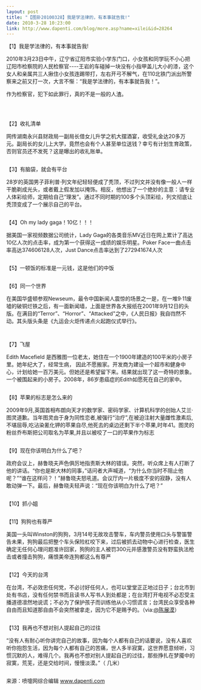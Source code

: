 ```yaml
---
layout: post
title: "【图卦20100328】我是学法律的，有本事就告我!"
date: 2010-3-28 10:23:00
link: http://www.dapenti.com/blog/more.asp?name=xilei&id=28264
---
```


<div class="oblog_text" align="left">
<p>
	【1】我是学法律的，有本事就告我!
</p>
<p>
	2010年3月23日中午，辽宁省辽阳市实验小学东门口，小女孩和同学玩不小心把辽阳市检察院的人民检察官----王岩的车碰掉一块没有小指甲盖儿大小的漆，这个女人和亲属共三人揪住小女孩连踢带打，左右开弓不解气，在110北铁门派出所警察来之前又打一次，大言不惭：“我是学法律的，有本事就告我！”。
</p>
<p>
	作为检察官，犯下如此罪行，真的不是一般的人渣。
</p>
<p>
	&#160;
</p>
<p>
	<img src="http://ww3.sinaimg.cn/mw1024/6283e751gw1euxq5inb84j20aw1h8776.jpg" alt=""> 
</p>
<p>
	【2】收礼清单
</p>
<p>
	网传湖南永兴县财政局一副局长借女儿升学之机大摆酒宴，收受礼金达20多万元。副局长的女儿上大学，竟然也会有个人甚至单位送钱？幸亏有计划生育政策，否则官员还不发死？这是曝出的收礼账单。
</p>
<p>
	<img src="http://ptimg.org:88/dapenti/ERNEp8E6/W3yeO.jpg" alt=""> 
</p>
<p>
	【3】有脑袋，就会有平台
</p>
<p>
	28岁的英国男子菲利普·列文年纪轻轻便成了秃顶，不过列文并没有像一般人一样干脆剃成光头，或者戴上假发加以掩饰。相反，他想出了一个绝妙的主意：请专业人体彩绘师，定期给自己“理发”。通过不同时期的100多个头顶彩绘，列文彻底让秃顶变成了一个展示自己的平台。
</p>
<p>
	<img src="http://ptimg.org:88/dapenti/ERNEplqx/UDcq7.jpg" alt=""> 
</p>
<p>
	【4】Oh my lady gaga！10亿！！！
</p>
<p>
	据美国一家视频数据公司统计，Lady Gaga的各类音乐MV近日在网上累计了高达10亿人次的点击率，成为第一个获得这一成绩的娱乐明星。Poker Face一曲点击率高达374606128人次，Just Dance点击率达到了272941674人次
</p>
<p>
	<img src="http://ptimg.org:88/dapenti/ERNEpfWN/FPvn9.jpg" alt=""> 
</p>
<p>
	【5】一顿饭的标准是一元钱，这是他们的中饭
</p>
<p>
	<img src="http://ptimg.org:88/dapenti/ERNEpK2s/vtJUz.jpg" alt=""> 
</p>
<p>
	【6】同一个世界
</p>
<p>
	在美国华盛顿参观Newseum，最令中国新闻人震惊的场景之一是，在一堆9·11废墟的破铜烂铁之后，有一面新闻墙，上面是世界各大报纸在2001年9月12日的头版。在满目的“Terror”、“Horror”、“Attacked"之中，《人民日报》我自岿然不动。其头版头条是《九运会火炬传递点火起跑仪式举行》。
</p>
<p>
	<img src="http://ptimg.org:88/dapenti/ERNEq0KD/210GY.jpg" alt=""> 
</p>
<p>
	<img src="http://ptimg.org:88/dapenti/ERNErxX0/GidfV.jpg" alt=""> 
</p>
<p>
	【7】飞屋
</p>
<p>
	Edith Macefield 是西雅图一位老太，她住在一个1900年建造的100平米的小房子里。她年纪大了，经常生病， 因此不愿搬家。开发商为建设一个超市和健身中心，计划给她一百万美元。但她还是希望留下来。结果就出现了这一奇特的景象。一个被围起来的小房子。2008年，86岁患癌症的Edith如愿死在自己的家中。
</p>
<p>
	<img src="http://ptimg.org:88/dapenti/ERNEqcpj/3KSoc.jpg" alt=""> 
</p>
<p>
	【8】苹果的标志是怎么来的
</p>
<p>
	2009年9月,英国首相布朗向天才的数学家、密码学家、计算机科学的创始人艾兰·图灵道歉。当年图灵由于身为同性恋者,被强行“治疗”,在被迫注射大量雌性激素后,不堪屈辱,吃沾染氰化钾的苹果自尽,他死去的桌边还剩下半个苹果,时年41。图灵的粉丝乔布斯把公司取名为苹果,并且以被咬了一口的苹果作为标志
</p>
<p>
	<img src="http://ptimg.org:88/dapenti/ERNEqfeC/MyA2f.jpg" alt=""> 
</p>
<p>
	【9】现在你该明白为什么了吧？
</p>
<p>
	政府会议上，赫鲁晓夫声色俱厉地指责斯大林的错误。突然，听众席上有人打断了他的讲话。“你也是斯大林的同事，”诘问者大声喊道，“为什么你当时不阻止他呢？”“谁在这样问？！”赫鲁晓夫怒吼道。会议厅内一片极度不安的寂静，没有人敢动弹一下。最后，赫鲁晓夫轻声说：“现在你该明白为什么了吧？”
</p>
<p>
	<img src="http://ptimg.org:88/dapenti/ERNEqsDr/gV6Ab.jpg" alt=""> 
</p>
<p>
	【10】抓小姐
</p>
<p>
	<img src="http://ptimg.org:88/dapenti/ERNEqUtd/is7RY.jpg" alt=""> 
</p>
<p>
	【11】狗狗也有尊严
</p>
<p>
	美国一头叫Winston的狗狗，3月14号无故攻击警车，车内警员使用口头与警笛警告未果，狗狗最后把整个车头保险杠咬下来，过后被抓去动物中心进行检查，医生确定无任何心理问题准许回家，狗狗的主人被罚300元并感激警员没有野蛮执法枪击或者撞击狗狗，痛恨美帝连狗都这么有尊严
</p>
<p>
	<img src="http://ptimg.org:88/dapenti/ERNEr6ZC/11MkBd.jpg" alt=""> 
</p>
<p>
	【12】今天的台湾
</p>
<p>
	在台湾，不必效忠任何党，不必讨好任何人，也可以堂堂正正地过日子；台北市到处有书店，没有任何禁书而且读书人写书人到处都是；在台湾打开电视不必忍受主播道德凛然地说谎；不必为了保护孩子而训练他从小习惯谎言；台湾民众享受各种自由而且知道那自由不会突然被拿走，因为它不是赐予的。（via:<a href="http://t.sina.com.cn/1694184821">@陈展漠</a>）
</p>
<p>
	<img src="http://ptimg.org:88/dapenti/ERNErZ0m/ghh7L.jpg" alt=""> 
</p>
<p>
	【13】我再也不想对别人提起自己的过往
</p>
<p>
	“没有人有耐心听你讲完自己的故事，因为每个人都有自己的话要说，没有人喜欢听你抱怨生活，因为每个人都有自己的苦痛，世人多半寂寞，这世界愿意倾听，习惯沉默的人，难得几个。我再也不想对别人提起自己的过往，那些挣扎在梦魇中的寂寞，荒芜，还是交给时间，慢慢淡漠。”（ 几米）
</p>
<p>
	<img src="http://ptimg.org:88/dapenti/ERNEowVf/GqkXq.jpg" alt=""> 
</p>
<p>
	来源：喷嚏网综合编辑 <a href="http://www.dapenti.com/">www.dapenti.com</a> 
</p>
</div>